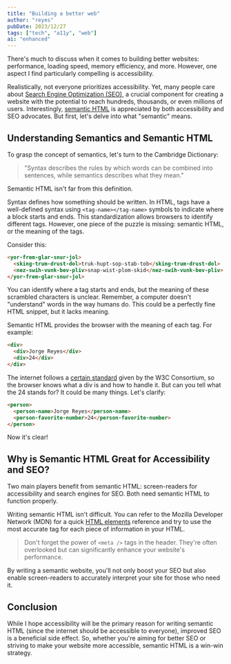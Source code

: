 ```yaml
---
title: "Building a better web"
author: "reyes"
pubDate: 2023/12/27
tags: ["tech", "a11y", "web"]
ai: "enhanced"
---
```


There's much to discuss when it comes to building better websites: performance, loading speed, memory efficiency, and more. However, one aspect I find particularly compelling is accessibility.

Realistically, not everyone prioritizes accessibility. Yet, many people care about [Search Engine Optimization (SEO)](https://developers.google.com/search/docs/fundamentals/seo-starter-guide?visit_id=638392594764649191-1262035588&rd=1), a crucial component for creating a website with the potential to reach hundreds, thousands, or even millions of users. Interestingly, [semantic HTML](https://developer.mozilla.org/en-US/docs/Glossary/semantics) is appreciated by both accessibility and SEO advocates. But first, let's delve into what "semantic" means.

## Understanding Semantics and Semantic HTML

To grasp the concept of semantics, let's turn to the Cambridge Dictionary:

> "Syntax describes the rules by which words can be combined into sentences, while semantics describes what they mean."

Semantic HTML isn't far from this definition.

Syntax defines how something should be written. In HTML, tags have a well-defined syntax using `<tag-name></tag-name>` symbols to indicate where a block starts and ends. This standardization allows browsers to identify different tags. However, one piece of the puzzle is missing: semantic HTML, or the meaning of the tags.

Consider this:

```html
<yor-frem-glar-snur-jol>
  <sking-trum-drust-dol>truk-hupt-sop-stab-tob</sking-trum-drust-dol>
  <nez-swih-vunk-bev-pliv>snap-wist-plom-skid</nez-swih-vunk-bev-pliv>
</yor-frem-glar-snur-jol>
```

You can identify where a tag starts and ends, but the meaning of these scrambled characters is unclear. Remember, a computer doesn't "understand" words in the way humans do. This could be a perfectly fine HTML snippet, but it lacks meaning.

Semantic HTML provides the browser with the meaning of each tag. For example:

```html
<div>
  <div>Jorge Reyes</div>
  <div>24</div>
</div>
```

The internet follows a [certain standard](https://html.spec.whatwg.org/multipage/) given by the W3C Consortium, so the browser knows what a div is and how to handle it. But can you tell what the 24 stands for? It could be many things. Let's clarify:

```html
<person>
  <person-name>Jorge Reyes</person-name>
  <person-favorite-number>24</person-favorite-number>
</person>
```

Now it's clear!

## Why is Semantic HTML Great for Accessibility and SEO?

Two main players benefit from semantic HTML: screen-readers for accessibility and search engines for SEO. Both need semantic HTML to function properly.

Writing semantic HTML isn't difficult. You can refer to the Mozilla Developer Network (MDN) for a quick [HTML elements](https://developer.mozilla.org/en-US/docs/Web/HTML/Element) reference and try to use the most accurate tag for each piece of information in your HTML.

> Don't forget the power of `<meta />` tags in the header. They're often overlooked but can significantly enhance your website's performance.

By writing a semantic website, you'll not only boost your SEO but also enable screen-readers to accurately interpret your site for those who need it.

## Conclusion

While I hope accessibility will be the primary reason for writing semantic HTML (since the internet should be accessible to everyone), improved SEO is a beneficial side effect. So, whether you're aiming for better SEO or striving to make your website more accessible, semantic HTML is a win-win strategy.
